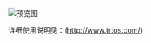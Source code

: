 ![预览图](https://images.gitee.com/uploads/images/2018/0711/184308_577173c1_1258290.jpeg "ISLAND_SAMPLE.jpg")

详细使用说明见：(http://www.trtos.com/)
